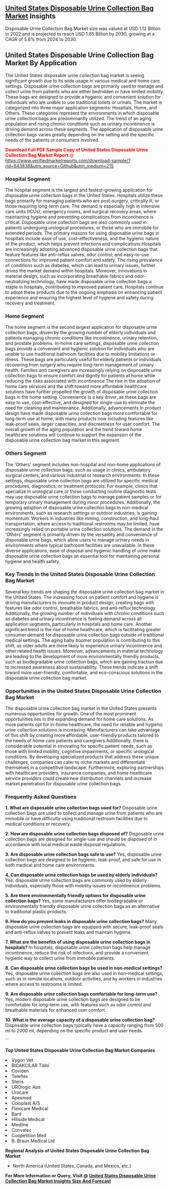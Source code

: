 <h2><a href="https://www.verifiedmarketreports.com/download-sample/?rid=643838&amp;utm_source=Github&amp;utm_medium=215" target="_blank">United States Disposable Urine Collection Bag Market</a> Insights</h2><p>Disposable Urine Collection Bag Market size was valued at USD 1.12 Billion in 2022 and is projected to reach USD 1.65 Billion by 2030, growing at a CAGR of 5.6% from 2024 to 2030.</p><p><h2>United States Disposable Urine Collection Bag Market By Application</h2><p>The United States disposable urine collection bag market is seeing significant growth due to its wide usage in various medical and home care settings. Disposable urine collection bags are primarily used to manage and collect urine from patients who are either bedridden or have limited mobility. These bags are designed to provide a hygienic and convenient solution for individuals who are unable to use traditional toilets or urinals. The market is categorized into three major application segments: Hospitals, Home, and Others. These categories represent the environments in which disposable urine collection bags are predominantly utilized. The trend of an aging population and rising chronic conditions such as urinary incontinence is driving demand across these segments. The application of disposable urine collection bags varies greatly depending on the setting and the specific needs of the patients or consumers involved. <p><span class=""><span style="color: #ff0000;"><strong>Download Full PDF Sample Copy of United States Disposable Urine Collection Bag Market Report</strong> @ </span><a href="https://www.verifiedmarketreports.com/download-sample/?rid=643838&amp;utm_source=Github&amp;utm_medium=215" target="_blank">https://www.verifiedmarketreports.com/download-sample/?rid=643838&amp;utm_source=Github&amp;utm_medium=215</a></span></p><h3>Hospital Segment</h3><p>The hospital segment is the largest and fastest-growing application for disposable urine collection bags in the United States. Hospitals utilize these bags primarily for managing patients who are post-surgery, critically ill, or those requiring long-term care. The demand is especially high in intensive care units (ICUs), emergency rooms, and surgical recovery areas, where maintaining hygiene and preventing complications from incontinence is critical. Disposable urine collection bags are also commonly used in patients undergoing urological procedures, or those who are immobile for extended periods. The primary reasons for using disposable urine bags in hospitals include ease of use, cost-effectiveness, and the hygienic nature of the product, which helps prevent infections and complications.Hospitals are increasingly adopting advanced disposable urine collection bags that feature features like anti-reflux valves, odor control, and easy-to-use connections for improved patient comfort and safety. The rising prevalence of conditions such as diabetes, which can lead to urinary issues, further drives the market demand within hospitals. Moreover, innovations in material design, such as incorporating breathable fabrics and odor-neutralizing technology, have made disposable urine collection bags a staple in hospitals, contributing to improved patient care. Hospitals continue to adopt these products due to the ongoing emphasis on enhancing patient experience and ensuring the highest level of hygiene and safety during recovery and treatment.</p><h3>Home Segment</h3><p>The home segment is the second largest application for disposable urine collection bags, driven by the growing number of elderly individuals and patients managing chronic conditions like incontinence, urinary retention, and prostate problems. In-home care settings, disposable urine collection bags provide a convenient and hygienic solution for individuals who are unable to use traditional bathroom facilities due to mobility limitations or illness. These bags are particularly useful for elderly patients or individuals recovering from surgery who require long-term management of urinary health. Families and caregivers are increasingly relying on disposable urine collection bags to ensure comfort and dignity for patients at home while reducing the risks associated with incontinence.The rise in the adoption of home care services and the shift toward more affordable healthcare solutions have further propelled the growth of disposable urine collection bags in the home setting. Convenience is a key driver, as these bags are easy to use, cost-effective, and designed for single-use to eliminate the need for cleaning and maintenance. Additionally, advancements in product design have made disposable urine collection bags more comfortable for long-term use at home, with many products now including features like leak-proof seals, larger capacities, and discreetness for user comfort. The overall growth of the aging population and the trend toward home healthcare solutions will continue to support the expansion of the disposable urine collection bag market in this segment.</p><h3>Others Segment</h3><p>The 'Others' segment includes non-hospital and non-home applications of disposable urine collection bags, such as usage in clinics, ambulatory surgical centers, and various industrial or research environments. In these settings, disposable urine collection bags are utilized for specific medical procedures, diagnostics, or treatment protocols. For example, clinics that specialize in urological care or those conducting routine diagnostic tests may use disposable urine collection bags to manage patient samples or for temporary urinary management during minor procedures. Additionally, the growing adoption of disposable urine collection bags in non-medical environments, such as research settings or outdoor industries, is gaining momentum. Workers in industries like mining, construction, and long-haul transportation, where access to traditional restrooms may be limited, have increasingly relied on portable urine collection solutions. The demand in the 'Others' segment is primarily driven by the versatility and convenience of disposable urine bags, which allow users to manage urinary needs in environments where typical bathroom facilities are unavailable. In these diverse applications, ease of disposal and hygienic handling of urine make disposable urine collection bags an essential tool for maintaining personal hygiene and health safety.</p><h3>Key Trends in the United States Disposable Urine Collection Bag Market</h3><p>Several key trends are shaping the disposable urine collection bag market in the United States. The increasing focus on patient comfort and hygiene is driving manufacturers to innovate in product design, creating bags with features like odor control, breathable fabrics, and anti-reflux technology. Additionally, the growing number of individuals with chronic conditions such as diabetes and urinary incontinence is fueling demand across all application segments, particularly in hospitals and home care. Another significant trend is the rise of home healthcare, which is facilitating greater consumer demand for disposable urine collection bags outside of traditional medical settings. The aging baby boomer population is contributing to this shift, as older adults are more likely to experience urinary incontinence and other related health issues. Moreover, advancements in material technology are leading to the development of more environmentally friendly products, such as biodegradable urine collection bags, which are gaining traction due to increased awareness about sustainability. These trends indicate a shift toward more user-friendly, comfortable, and eco-conscious solutions in the disposable urine collection bag market.</p><h3>Opportunities in the United States Disposable Urine Collection Bag Market</h3><p>The disposable urine collection bag market in the United States presents numerous opportunities for growth. One of the most prominent opportunities lies in the expanding demand for home care solutions. As more patients opt for in-home healthcare, the need for reliable and hygienic urine collection solutions is increasing. Manufacturers can take advantage of this shift by creating more affordable, user-friendly products tailored to the needs of home care patients and caregivers.Additionally, there is considerable potential in innovating for specific patient needs, such as those with limited mobility, cognitive impairments, or specific urological conditions. By developing specialized products that address these unique challenges, companies can cater to niche markets and differentiate themselves in a competitive landscape. Furthermore, exploring partnerships with healthcare providers, insurance companies, and home healthcare service providers could create new distribution channels and increase market penetration for disposable urine collection bags.</p><h3>Frequently Asked Questions</h3><p><strong>1. What are disposable urine collection bags used for?</strong> Disposable urine collection bags are used to collect and manage urine from patients who are immobile or have difficulty using traditional restroom facilities due to medical conditions or recovery.</p><p><strong>2. How are disposable urine collection bags disposed of?</strong> Disposable urine collection bags are designed for single-use and should be disposed of in accordance with local medical waste disposal regulations.</p><p><strong>3. Are disposable urine collection bags safe to use?</strong> Yes, disposable urine collection bags are designed to be hygienic, leak-proof, and safe for use in both medical and home care environments.</p><p><strong>4. Can disposable urine collection bags be used by elderly individuals?</strong> Yes, disposable urine collection bags are commonly used by elderly individuals, especially those with mobility issues or incontinence problems.</p><p><strong>5. Are there environmentally friendly options for disposable urine collection bags?</strong> Yes, some manufacturers offer biodegradable or environmentally friendly disposable urine collection bags as an alternative to traditional plastic products.</p><p><strong>6. How do you prevent leaks in disposable urine collection bags?</strong> Many disposable urine collection bags are equipped with secure, leak-proof seals and anti-reflux valves to prevent leaks and maintain hygiene.</p><p><strong>7. What are the benefits of using disposable urine collection bags in hospitals?</strong> In hospitals, disposable urine collection bags help manage incontinence, reduce the risk of infections, and provide a convenient, hygienic way to collect urine from immobile patients.</p><p><strong>8. Can disposable urine collection bags be used in non-medical settings?</strong> Yes, disposable urine collection bags are also used in non-medical settings, such as in remote locations, outdoor activities, and by workers in industries where access to restrooms is limited.</p><p><strong>9. Are disposable urine collection bags comfortable for long-term use?</strong> Yes, modern disposable urine collection bags are designed to be comfortable for long-term use, with features such as odor control and breathable materials for enhanced user comfort.</p><p><strong>10. What is the average capacity of a disposable urine collection bag?</strong> Disposable urine collection bags typically have a capacity ranging from 500 ml to 2000 ml, depending on the specific product and user needs.</p>```</p><p><strong>Top United States Disposable Urine Collection Bag Market Companies</strong></p><div data-test-id=""><p><li>Vygon Vet</li><li> BICAKCILAR Tibbi</li><li> Coviden</li><li> Teleflex</li><li> Steris</li><li> UROlogic Aps</li><li> Urocare</li><li> Apexmed</li><li> Coloplast A/S</li><li> Flexicare Medical</li><li> Bard</li><li> Hillside Medical</li><li> Medline</li><li> Convatec</li><li> Coopetition Med</li><li> B. Braun Medical Ltd</li></p><div><strong>Regional Analysis of&nbsp;United States Disposable Urine Collection Bag Market</strong></div><ul><li dir="ltr"><p dir="ltr">North America&nbsp;(United States, Canada, and Mexico, etc.)</p></li></ul><p><strong>For More Information or Query, Visit @&nbsp;</strong><strong><a href="https://www.verifiedmarketreports.com/product/disposable-urine-collection-bag-market/?utm_source=Github&amp;utm_medium=215" target="_blank">United States Disposable Urine Collection Bag Market Insights Size And Forecast</a></strong></p></div>
